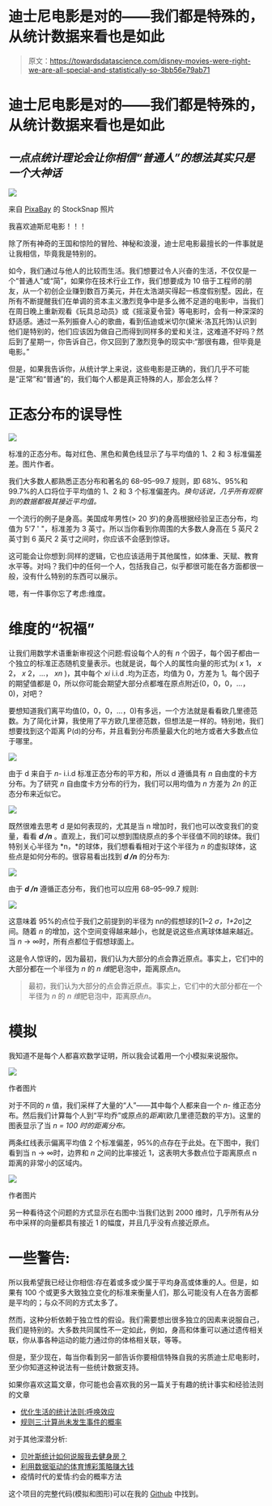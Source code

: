 # 迪士尼电影是对的——我们都是特殊的，从统计数据来看也是如此

> 原文：<https://towardsdatascience.com/disney-movies-were-right-we-are-all-special-and-statistically-so-3bb56e79ab71>

# 迪士尼电影是对的——我们都是特殊的，从统计数据来看也是如此

## *一点点统计理论会让你相信“普通人”的想法其实只是一个大神话*

![](img/505126a7fbb8b11537d9585e0225ed59.png)

来自 [PixaBay](https://pixabay.com/photos/disney-land-castle-night-dark-2584304/) 的 StockSnap 照片

我喜欢迪斯尼电影！！！

除了所有神奇的王国和惊险的冒险、神秘和浪漫，迪士尼电影最擅长的一件事就是让我相信，毕竟我是特别的。

如今，我们通过与他人的比较而生活。我们想要过令人兴奋的生活，不仅仅是一个“普通人”或“简”，如果你在技术行业工作，我们想要成为 10 倍于工程师的朋友，从一个初创企业赚到数百万美元，并在太浩湖买得起一栋度假别墅。因此，在所有不断提醒我们在单调的资本主义激烈竞争中是多么微不足道的电影中，当我们在周日晚上重新观看《玩具总动员》或《摇滚夏令营》等电影时，会有一种深深的舒适感。通过一系列振奋人心的歌曲，看到伍迪或米切尔(黛米·洛瓦托饰)认识到他们是特别的，他们应该因为做自己而得到同样多的爱和关注，这难道不好吗？然后到了星期一，你告诉自己，你又回到了激烈竞争的现实中:“那很有趣，但毕竟是电影。”

但是，如果我告诉你，从统计学上来说，这些电影是正确的，我们几乎不可能是“正常”和“普通”的，我们每个人都是真正特殊的人，那会怎么样？

# **正态分布的误导性**

![](img/0143a475c5bba75388978f6572987a26.png)

标准的正态分布。每对红色、黑色和黄色线显示了与平均值的 1、2 和 3 标准偏差差。图片作者。

我们大多数人都熟悉正态分布和著名的 68–95–99.7 规则，即 68%、95%和 99.7%的人口将位于平均值的 1、2 和 3 个标准偏差内。*换句话说，几乎所有观察到的数据都极其接近平均值。*

一个流行的例子是身高。美国成年男性(> 20 岁)的身高根据经验呈正态分布，均值为 5'7 ' "，标准差为 3 英寸。所以当你看到你周围的大多数人身高在 5 英尺 2 英寸到 6 英尺 2 英寸之间时，你应该不会感到惊讶。

这可能会让你想到:同样的逻辑，它也应该适用于其他属性，如体重、天赋、教育水平等。对吗？我们中的任何一个人，包括我自己，似乎都很可能在各方面都很一般，没有什么特别的东西可以展示。

嗯，有一件事你忘了考虑:维度。

# 维度的“祝福”

让我们用数学术语重新审视这个问题:假设每个人的有 *n* 个因子，每个因子都由一个独立的标准正态随机变量表示。也就是说，每个人的属性向量的形式为( *x* 1， *x* 2， *x* 2，…， *xn* )，其中每个 *xi* i.i.d .均为正态，均值为 0，方差为 1。每个因子的期望值都是 0，所以你可能会期望大部分点都堆在原点附近(0，0，0，…，0)，对吧？

要想知道我们离平均值(0，0，0，…，0)有多远，一个方法就是看看欧几里德范数。为了简化计算，我使用了平方欧几里德范数，但想法是一样的。特别地，我们想要找到这个距离 P(d)的分布，并且看到分布质量最大化的地方或者大多数点位于哪里。

![](img/41a94e04ee10ecbfb221355424a66c78.png)

由于 d 来自于 *n-* i.i.d 标准正态分布的平方和，所以 d 遵循具有 *n* 自由度的卡方分布。为了研究 *n* 自由度卡方分布的行为，我们可以用均值为 *n* 方差为 *2n* 的正态分布来近似它。

![](img/18bfef1b869292361ee0eebdaacc8941.png)

既然很难去思考 d 是如何表现的，尤其是当 n 增加时，我们也可以改变我们的变量，看看 ***d /n*** 。直观上，我们可以想到围绕原点的多个半径值不同的球体。我们特别关心半径为 *n，*的球体，我们想看看相对于这个半径为 *n* 的虚拟球体，这些点是如何分布的。很容易看出找到 ***d /n*** 的分布为:

![](img/bc441bffc3f7fe568641f01d3542d976.png)

由于 ***d /n*** 遵循正态分布，我们也可以应用 68–95–99.7 规则:

![](img/278841b0860f535b3cfbfaae2644d0f4.png)

这意味着 95%的点位于我们之前提到的半径为 n*n*的假想球的[1–2 *σ，1+2*σ]之间。随着 *n* 的增加，这个空间变得越来越小，也就是说这些点离球体越来越近。当 *n* → ∞时，所有点都位于假想球面上。

这是令人惊讶的，因为最初，我们认为大部分的点会靠近原点。事实上，它们中的大部分都在一个半径为 *n* 的 *n 维*肥皂泡中，距离原点*n*。

> 最初，我们认为大部分的点会靠近原点。事实上，它们中的大部分都在一个半径为 *n* 的 *n 维*肥皂泡中，距离原点*n*。

# 模拟

我知道不是每个人都喜欢数学证明，所以我会试着用一个小模拟来说服你。

![](img/7e426a154111c51aaab46989842c6847.png)

作者图片

对于不同的 *n* 值，我们采样了大量的“人”——其中每个人都来自一个 *n-* 维正态分布。然后我们计算每个人到“平均乔”或原点的*距离*(欧几里德范数的平方)。这里的图表显示了当 *n = 100 时的距离分布。*

两条红线表示偏离平均值 2 个标准偏差，95%的点存在于此处。在下图中，我们看到当 n → ∞时，边界和 *n* 之间的比率接近 1，这表明大多数点位于距离原点 n 距离的非常小的区域内。

![](img/373b4da430855d9017e9f5f56d3c7c7a.png)

作者图片

另一种看待这个问题的方式显示在右图中:当我们达到 2000 维时，几乎所有从分布中采样的向量都具有接近 1 的幅度，并且几乎没有点接近原点。

# 一些警告:

所以我希望我已经让你相信:存在着或多或少属于平均身高或体重的人。但是，如果有 100 个或更多大致独立变化的标准来衡量人们，那么可能没有人在各方面都是平均的；与众不同的方式太多了。

然而，这种分析依赖于独立性的假设。我们需要想出很多独立的因素来说服自己，我们是特别的。大多数共同属性不一定如此，例如，身高和体重可以通过遗传相关联，你从事各种运动的能力通过你的体格相关联，等等。

但是，至少现在，每当你看到另一部告诉你要相信特殊自我的劣质迪士尼电影时，至少你知道这种说法有一些统计数据支持。

如果你喜欢这篇文章，你可能也会喜欢我的另一篇关于有趣的统计事实和经验法则的文章

*   [优化生活的统计法则:呼唤效应](/a-statistical-rule-to-optimize-your-life-the-lindys-effect-96d2c75b080d)
*   [规则三:计算尚未发生事件的概率](/the-rule-of-three-calculating-the-probability-of-events-that-have-not-yet-occurred-106144dc2c39)

对于其他深潜分析:

*   [贝叶斯统计如何说服我去健身房？](/how-bayesian-statistics-convinced-me-to-hit-the-gym-fa737b0a7ac)
*   [利用数据驱动的体育博彩策略赚大钱](/making-big-bucks-with-a-data-driven-sports-betting-strategy-6c21a6869171)
*   疫情时代的爱情:约会的概率方法

这个项目的完整代码(模拟和图形)可以在我的 [Github](https://github.com/tuangauss/DataScienceProjects/blob/master/Python/n_dimensionalNormal.py) 中找到。